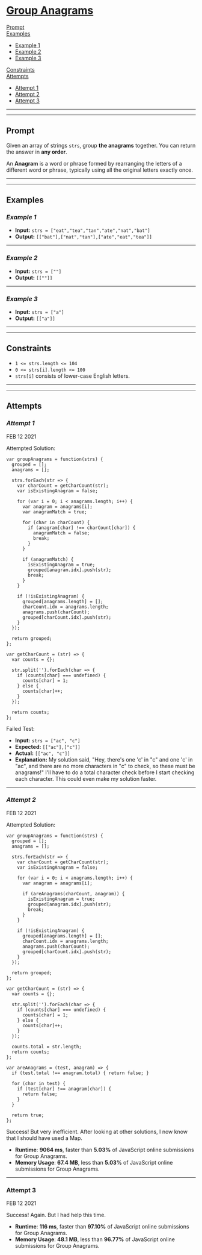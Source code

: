 # [**Group Anagrams**](https://leetcode.com/problems/group-anagrams/)

[Prompt](#prompt)  
[Examples](#examples)
- [Example 1](#example-1)  
- [Example 2](#example-2)  
- [Example 3](#example-3)  

[Constraints](#constraints)  
[Attempts](#attempts)  
- [Attempt 1](#attempt-1)
- [Attempt 2](#attempt-2)
- [Attempt 3](#attempt-3)

---
---
## **Prompt**
Given an array of strings `strs`, group **the anagrams** together. You can return the answer in **any order**.

An **Anagram** is a word or phrase formed by rearranging the letters of a different word or phrase, typically using all the original letters exactly once.

---
---
## **Examples**

### *Example 1*

- **Input:** `strs = ["eat","tea","tan","ate","nat","bat"]`  
- **Output:** `[["bat"],["nat","tan"],["ate","eat","tea"]]`  

---
### *Example 2*

- **Input:** `strs = [""]`  
- **Output:** `[[""]]`

---
### *Example 3*

- **Input:** `strs = ["a"]`  
- **Output:** `[["a"]]`

---
---
## **Constraints**
- `1 <= strs.length <= 104`
- `0 <= strs[i].length <= 100`
- `strs[i]` consists of lower-case English letters.

---
---
## **Attempts**

### *Attempt 1*
FEB 12 2021

Attempted Solution:
```
var groupAnagrams = function(strs) {
  grouped = [];
  anagrams = [];

  strs.forEach(str => {
    var charCount = getCharCount(str);
    var isExistingAnagram = false;
      
    for (var i = 0; i < anagrams.length; i++) {
      var anagram = anagrams[i];
      var anagramMatch = true;
      
      for (char in charCount) {
        if (anagram[char] !== charCount[char]) {
          anagramMatch = false;
          break; 
        }
      }
        
      if (anagramMatch) { 
        isExistingAnagram = true;
        grouped[anagram.idx].push(str);
        break; 
      }
    }

    if (!isExistingAnagram) {
      grouped[anagrams.length] = [];
      charCount.idx = anagrams.length;
      anagrams.push(charCount);
      grouped[charCount.idx].push(str);
    }
  });

  return grouped;
};

var getCharCount = (str) => {
  var counts = {};

  str.split('').forEach(char => {
    if (counts[char] === undefined) {
      counts[char] = 1;
    } else {
      counts[char]++;
    }
  });

  return counts;
};
```
Failed Test:
- **Input:** `strs = ["ac", "c"]`
- **Expected:** `[["ac"],["c"]]`
- **Actual:** `[["ac", "c"]]`
- **Explanation:** My solution said, "Hey, there's one 'c' in "c" and one 'c' in "ac", and there are no more characters in "c" to check, so these must be anagrams!" I'll have to do a total character check before I start checking each character. This could even make my solution faster.

---
### *Attempt 2*
FEB 12 2021

Attempted Solution:
```
var groupAnagrams = function(strs) {
  grouped = [];
  anagrams = [];

  strs.forEach(str => {
    var charCount = getCharCount(str);
    var isExistingAnagram = false;
      
    for (var i = 0; i < anagrams.length; i++) {
      var anagram = anagrams[i];

      if (areAnagrams(charCount, anagram)) {
        isExistingAnagram = true;
        grouped[anagram.idx].push(str);
        break; 
      }
    }

    if (!isExistingAnagram) {
      grouped[anagrams.length] = [];
      charCount.idx = anagrams.length;
      anagrams.push(charCount);
      grouped[charCount.idx].push(str);
    }
  });

  return grouped;
};

var getCharCount = (str) => {
  var counts = {};

  str.split('').forEach(char => {
    if (counts[char] === undefined) {
      counts[char] = 1;
    } else {
      counts[char]++;
    }
  });

  counts.total = str.length;
  return counts;
};

var areAnagrams = (test, anagram) => {
  if (test.total !== anagram.total) { return false; }

  for (char in test) {
    if (test[char] !== anagram[char]) {
      return false; 
    }
  }
  
  return true;
};
```

Success! But very inefficient. After looking at other solutions, I now know that I should have used a Map.

- **Runtime**: **9064 ms**, faster than **5.03%** of JavaScript online submissions for Group Anagrams.
- **Memory Usage**: **67.4 MB**, less than **5.03%** of JavaScript online submissions for Group Anagrams.

---
### Attempt 3
FEB 12 2021

Success! Again. But I had help this time.

- **Runtime**: **116 ms**, faster than **97.10%** of JavaScript online submissions for Group Anagrams.
- **Memory Usage**: **48.1 MB**, less than **96.77%** of JavaScript online submissions for Group Anagrams.

